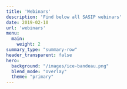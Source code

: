 ```yaml
---
title: 'Webinars'
description: 'Find below all SASIP webinars'
date: 2019-02-10
url: 'webinars'
menu:
  main:
    weight: 2
summary_type: "summary-row"
header_transparent: false
hero:
  background: "/images/ice-bandeau.png"
  blend_mode: "overlay"
  theme: "primary"
---
```

